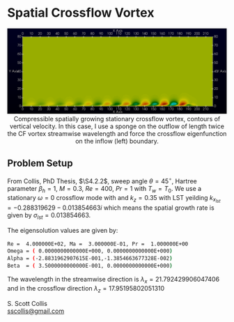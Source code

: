 # Spatial Crossflow Vortex 

<p align=center>
<img src=https://github.com/sscollis/lns3d/blob/master/test/CFwave/spatial/v.png>
<br>Compressible spatially growing stationary crossflow vortex, contours 
of vertical velocity.  In this case, I use a sponge on the outflow of length twice 
the CF vortex streamwise wavelength and force the crossflow eigenfunction on the 
inflow (left) boundary.</p>

## Problem Setup

From Collis, PhD Thesis, $\S4.2.2$, sweep angle $\theta=45^\circ$, 
Hartree parameter $\beta_h = 1$, $M = 0.3$, $Re = 400$, $Pr = 1$ 
with $T_w = T_0$. We use a stationary $\omega=0$ crossflow mode with
and $k_z = 0.35$ with LST yeilding $k_{x_{lst}} = -0.288319629 - 0.013854663 i$
which means the spatial growth rate is given by $\sigma_{lst} = 0.013854663$.

The eigensolution values are given by:
```bash
Re =  4.000000E+02, Ma =  3.000000E-01, Pr =  1.000000E+00
Omega = ( 0.0000000000000E+000, 0.0000000000000E+000)
Alpha = (-2.8831962907615E-001,-1.3854663677328E-002)
Beta  = ( 3.5000000000000E-001, 0.0000000000000E+000)
```

The wavelength in the streamwise direction is $\lambda_x = 21.792429906047406$ 
and in the crossflow direction $\lambda_z = 17.95195802051310$

S. Scott Collis\
sscollis@gmail.com
